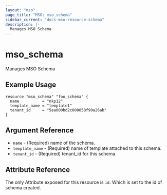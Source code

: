 ```yaml
---
layout: "mso"
page_title: "MSO: mso_schema"
sidebar_current: "docs-mso-resource-schema"
description: |-
  Manages MSO Schema
---
```


# mso_schema #

Manages MSO Schema

## Example Usage ##

```hcl
resource "mso_schema" "foo_schema" {
  name          = "nkp12"
  template_name = "template1"
  tenant_id     = "5ea000bd2c000058f90a26ab"
}

```

## Argument Reference ##

* `name` - (Required) name of the schema.
* `template_name` - (Required) name of template attached to this schema.
* `tenant_id` - (Required) tenant_id for this schema.

## Attribute Reference ##

The only Attribute exposed for this resource is `id`. Which is set to the id of schema created.

